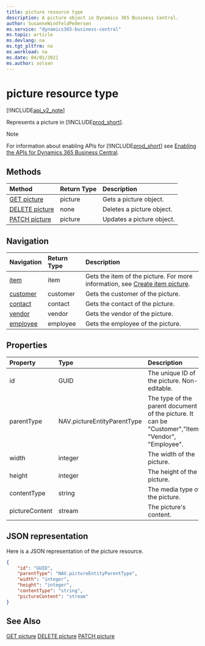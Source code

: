 ```yaml
---
title: picture resource type  
description: A picture object in Dynamics 365 Business Central.
author: SusanneWindfeldPedersen
ms.service: "dynamics365-business-central"
ms.topic: article
ms.devlang: na
ms.tgt_pltfrm: na
ms.workload: na
ms.date: 04/01/2021
ms.author: solsen
---
```


# picture resource type

[!INCLUDE[api_v2_note](../../../includes/api_v2_note.md)]

<!-- START>DO_NOT_EDIT -->
<!-- IMPORTANT:Do not edit any of the content between here and the END>DO_NOT_EDIT. -->
Represents a picture in [!INCLUDE[prod_short](../../../includes/prod_short.md)].

> [!NOTE]
> For information about enabling APIs for [!INCLUDE[prod_short](../../../includes/prod_short.md)] see [Enabling the APIs for Dynamics 365 Business Central](../enabling-apis-for-dynamics-nav.md).

## Methods

| Method | Return Type|Description |
|:--------------------|:-----------|:-------------------------|
|[GET picture](../api/dynamics_picture_get.md)|picture|Gets a picture object.|
|[DELETE picture](../api/dynamics_picture_delete.md)|none|Deletes a picture object.|
|[PATCH picture](../api/dynamics_picture_update.md)|picture|Updates a picture object.|


## Navigation

| Navigation |Return Type| Description |
|:----------|:----------|:-----------------|
|[item](dynamics_item.md)|item |Gets the item of the picture. For more information, see [Create item picture](dynamics_item_create_picture.md).|
|[customer](dynamics_customer.md)|customer |Gets the customer of the picture.|
|[contact](dynamics_contact.md)|contact |Gets the contact of the picture.|
|[vendor](dynamics_vendor.md)|vendor |Gets the vendor of the picture.|
|[employee](dynamics_employee.md)|employee |Gets the employee of the picture.|

## Properties

| Property           | Type   |Description     |
|:-------------------|:-------|:---------------|
|id|GUID|The unique ID of the picture. Non-editable.|
|parentType|NAV.pictureEntityParentType|The type of the parent document of the picture. It can be "Customer","Item", "Vendor", "Employee". |
|width|integer|The width of the picture.|
|height|integer|The height of the picture.|
|contentType|string|The media type of the picture.|
|pictureContent|stream|The picture's content.|

## JSON representation

Here is a JSON representation of the picture resource.


```json
{
    "id": "GUID",
    "parentType": "NAV.pictureEntityParentType",
    "width": "integer",
    "height": "integer",
    "contentType": "string",
    "pictureContent": "stream"
}
```
<!-- IMPORTANT: END>DO_NOT_EDIT -->



## See Also
[GET picture](../api/dynamics_picture_Get.md)
[DELETE picture](../api/dynamics_picture_Delete.md)
[PATCH picture](../api/dynamics_picture_Update.md)
